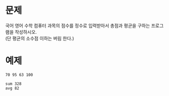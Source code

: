 # 문제
국어 영어 수학 컴퓨터 과목의 점수를 정수로 입력받아서 총점과 평균을 구하는 프로그램을 작성하시오.   
(단 평균의 소수점 이하는 버림 한다.)

# 예제
```
70 95 63 100
```
```
sum 328
avg 82
```
